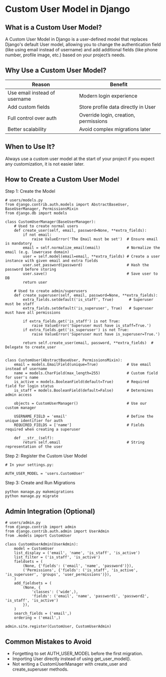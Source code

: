# Custom User Model in Django

## What is a Custom User Model?

A Custom User Model in Django is a user-defined model that replaces Django's default User model, allowing you to change the authentication field (like using email instead of username) and add additional fields (like phone number, profile image, etc.) based on your project’s needs.

## Why Use a Custom User Model?

| Reason                          | Benefit                                |
|--------------------------------|-----------------------------------------|
| Use email instead of username  | Modern login experience                 |
| Add custom fields              | Store profile data directly in User     |
| Full control over auth         | Override login, creation, permissions   |
| Better scalability             | Avoid complex migrations later          |

## When to Use It?

Always use a custom user model at the start of your project if you expect any customization, it is not easier later.

## How to Create a Custom User Model

Step 1: Create the Model
```
# users/models.py
from django.contrib.auth.models import AbstractBaseUser, BaseUserManager, PermissionsMixin
from django.db import models

class CustomUserManager(BaseUserManager):
    # Used to create normal users
    def create_user(self, email, password=None, **extra_fields):
        if not email:
            raise ValueError('The Email must be set')  # Ensure email is mandatory
        email = self.normalize_email(email)            # Normalize the email (e.g. lowercase domain)
        user = self.model(email=email, **extra_fields) # Create a user instance with given email and extra fields
        user.set_password(password)                    # Hash the password before storing
        user.save()                                    # Save user to DB
        return user

    # Used to create admin/superusers
    def create_superuser(self, email, password=None, **extra_fields):
        extra_fields.setdefault('is_staff', True)       # Superuser must be staff
        extra_fields.setdefault('is_superuser', True)   # Superuser must have all permissions

        if extra_fields.get('is_staff') is not True:
            raise ValueError('Superuser must have is_staff=True.')
        if extra_fields.get('is_superuser') is not True:
            raise ValueError('Superuser must have is_superuser=True.')

        return self.create_user(email, password, **extra_fields)  # Delegate to create_user


class CustomUser(AbstractBaseUser, PermissionsMixin):
    email = models.EmailField(unique=True)             # Use email instead of username
    name = models.CharField(max_length=255)            # Custom field for user's name
    is_active = models.BooleanField(default=True)      # Required field for login status
    is_staff = models.BooleanField(default=False)      # Determines admin access

    objects = CustomUserManager()                      # Use our custom manager

    USERNAME_FIELD = 'email'                           # Define the unique identifier for auth
    REQUIRED_FIELDS = ['name']                         # Fields required when creating a superuser

    def __str__(self):
        return self.email                              # String representation of the user

```

Step 2: Register the Custom User Model
```
# In your settings.py:

AUTH_USER_MODEL = 'users.CustomUser'
```
Step 3: Create and Run Migrations
```
python manage.py makemigrations
python manage.py migrate
```

## Admin Integration (Optional)
```
# users/admin.py
from django.contrib import admin
from django.contrib.auth.admin import UserAdmin
from .models import CustomUser

class CustomUserAdmin(UserAdmin):
    model = CustomUser
    list_display = ('email', 'name', 'is_staff', 'is_active')
    list_filter = ('is_staff', 'is_active')
    fieldsets = (
        (None, {'fields': ('email', 'name', 'password')}),
        ('Permissions', {'fields': ('is_staff', 'is_active', 'is_superuser', 'groups', 'user_permissions')}),
    )
    add_fieldsets = (
        (None, {
            'classes': ('wide',),
            'fields': ('email', 'name', 'password1', 'password2', 'is_staff', 'is_active')
        }),
    )
    search_fields = ('email',)
    ordering = ('email',)

admin.site.register(CustomUser, CustomUserAdmin)
```

## Common Mistakes to Avoid

* Forgetting to set AUTH_USER_MODEL before the first migration.
* Importing User directly instead of using get_user_model().
* Not writing a CustomUserManager with create_user and create_superuser methods.

